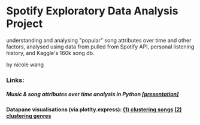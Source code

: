 # Spotify Exploratory Data Analysis Project
understanding and analysing "popular" song attributes over time and other factors,  analysed using data from pulled from Spotify API, personal listening history, and Kaggle's 160k song db. 

by nicole wang

### Links:
##### Music & song attributes over time analysis in Python [[presentation]](https://docs.google.com/presentation/d/e/2PACX-1vS8EyIIDD5y-ov50hQKtwt5qKRMaHjyxVbFllBf6g3K_o3F3rvWn7rjkoOO3CaEc2j-K6PvXcDbRPSH/pub?start=false&loop=false&delayms=3000)

#### Datapane visualisations (via plotlty.express): [(1) clustering songs](https://datapane.com/u/nickelworks/reports/aAMZP93/clustering-songs/) [(2) clustering genres](https://datapane.com/u/nickelworks/reports/E7PXzq7/clustering-genres/)
